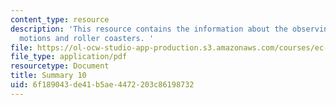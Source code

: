 ```yaml
---
content_type: resource
description: 'This resource contains the information about the observing with light,
  motions and roller coasters. '
file: https://ol-ocw-studio-app-production.s3.amazonaws.com/courses/ec-050-recreate-experiments-from-history-inform-the-future-from-the-past-galileo-january-iap-2010/6f189043de41b5ae4472203c86198732_MITEC_050IAP10_sum10.pdf
file_type: application/pdf
resourcetype: Document
title: Summary 10
uid: 6f189043-de41-b5ae-4472-203c86198732
---
```

